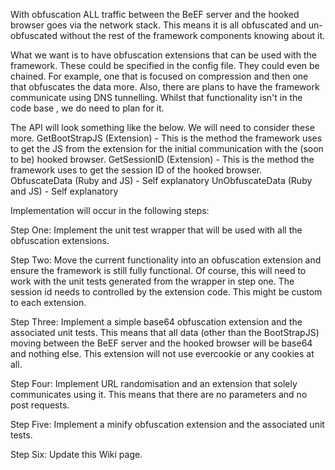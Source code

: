 With obfuscation ALL traffic between the BeEF server and the hooked browser goes via the network stack. This means it is all obfuscated and un-obfuscated without the rest of the framework components knowing about it.

What we want is to have obfuscation extensions that can be used with the framework. These could be specified in the config file. They could even be chained. For example, one that is focused on compression and then one that obfuscates the data more. Also, there are plans to have the framework communicate using DNS tunnelling. Whilst that functionality isn't in the code base , we do need to plan for it.

The API will look something like the below. We will need to consider these more.
GetBootStrapJS (Extension) - This is the method the framework uses to get the JS from the extension for the initial communication with the (soon to be) hooked browser.
GetSessionID (Extension) - This is the method the framework uses to get the session ID of the hooked browser. 
ObfuscateData (Ruby and JS) - Self explanatory 
UnObfuscateData (Ruby and JS) - Self explanatory

Implementation will occur in the following steps: 

Step One:
Implement the unit test wrapper that will be used with all the obfuscation extensions. 

Step Two:
Move the current functionality into an obfuscation extension and ensure the framework is still fully functional. Of course, this will need to work with the unit tests generated from the wrapper in step one. The session id needs to controlled by the extension code. This might be custom to each extension.  

Step Three:
Implement a simple base64 obfuscation extension and the associated unit tests. This means that all data (other than the BootStrapJS) moving between the BeEF server and the hooked browser will be base64 and nothing else. This extension will not use evercookie or any cookies at all. 

Step Four:
Implement URL randomisation and an extension that solely communicates using it. This means that there are no parameters and no post requests. 

Step Five:
Implement a minify obfuscation extension and the associated unit tests. 

Step Six:
Update this Wiki page.
